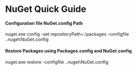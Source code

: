 # NuGet Quick Guide

#### Configuration file NuGet.config Path
nuget.exe config -set repositoryPath=.\packages -configfile .\.nuget\NuGet.config

#### Restore Packages using Packages.config and NuGet.config
nuget.exe restore -configfile .\.nuget\NuGet.config
